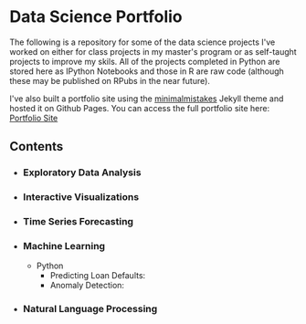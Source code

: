 # Data Science Portfolio

The following is a repository for some of the data science projects I've worked on either for class projects in my master's program or as self-taught projects to improve my skils. All of the projects completed in Python are stored here as IPython Notebooks and those in R are raw code (although these may be published on RPubs in the near future). 

I've also built a portfolio site using the [minimalmistakes](https://mmistakes.github.io/minimal-mistakes/) Jekyll theme and hosted it on Github Pages. You can access the full portfolio site here: [Portfolio Site](https://sstringer00100.github.io/portfolio/)


## Contents 

- ### Exploratory Data Analysis
- ### Interactive Visualizations
- ### Time Series Forecasting
- ### Machine Learning
  - Python
    - Predicting Loan Defaults:
    - Anomaly Detection: 
- ### Natural Language Processing
